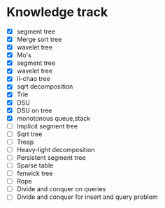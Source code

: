 # Knowledge track

- [X] segment tree
- [X] Merge sort tree
- [X] wavelet tree
- [X] Mo's
- [X] segment tree
- [X] wavelet tree
- [x] li-chao tree
- [X] sqrt decomposition
- [X] Trie
- [X] DSU
- [X] DSU on tree
- [X] monotonous queue,stack
- [ ] Implicit segment tree
- [ ] Sqrt tree
- [ ] Treap
- [ ] Heavy-light decomposition
- [ ] Persistent segment tree
- [ ] Sparse table
- [ ] fenwick tree
- [ ] Rope
- [ ] Divide and conquer on queries
- [ ] Divide and conquer for insert and query problem
